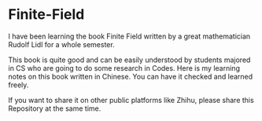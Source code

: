 # Finite-Field
I have been learning the book Finite Field written by a great mathematician Rudolf Lidl for a whole semester. 

This book is quite good and can be easily understood by students majored in CS who are going to do some research in Codes. Here is my learning notes on this book written in Chinese. You can have it checked and learned freely.

If you want to share it on other public platforms like Zhihu, please share this Repository at the same time.
